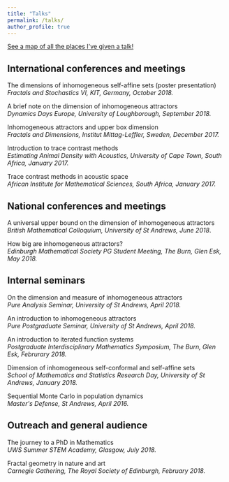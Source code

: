 ```yaml
---
title: "Talks"
permalink: /talks/
author_profile: true
---
```


[See a map of all the places I've given a talk!](https://stuartburrell.github.io/stuartburrell/talkmap.html)

## International conferences and meetings
The dimensions of inhomogeneous self-affine sets (poster presentation)
*Fractals and Stochastics VI, KIT, Germany, October 2018.*

A brief note on the dimension of inhomogeneous attractors  
*Dynamics Days Europe, University of Loughborough, September 2018.*  

Inhomogeneous attractors and upper box dimension  
*Fractals and Dimensions, Institut Mittag-Leffler, Sweden, December 2017.*  

Introduction to trace contrast methods  
*Estimating Animal Density with Acoustics, University of Cape Town, South Africa, January 2017.*    

Trace contrast methods in acoustic space  
*African Institute for Mathematical Sciences, South Africa, January 2017.*  

## National conferences and meetings
A universal upper bound on the dimension of inhomogeneous attractors  
*British Mathematical Colloquium, University of St Andrews, June 2018*.  

How big are inhomogeneous attractors?  
*Edinburgh Mathematical Society PG Student Meeting, The Burn, Glen Esk, May 2018.*  

## Internal seminars
On the dimension and measure of inhomogeneous attractors  
*Pure Analysis Seminar, University of St Andrews, April 2018.*  

An introduction to inhomogeneous attractors  
*Pure Postgraduate Seminar, University of St Andrews, April 2018.*

An introduction to iterated function systems  
*Postgraduate Interdisciplinary Mathematics Symposium, The Burn, Glen Esk, Februrary 2018.*  

Dimension of inhomogeneous self-conformal and self-affine sets  
*School of Mathematics and Statistics Research Day, University of St Andrews, January 2018.*  

Sequential Monte Carlo in population dynamics  
*Master's Defense, St Andrews, April 2016.*

## Outreach and general audience
The journey to a PhD in Mathematics  
*UWS Summer STEM Academy, Glasgow, July 2018.*  

Fractal geometry in nature and art  
*Carnegie Gathering, The Royal Society of Edinburgh, February 2018.*  
